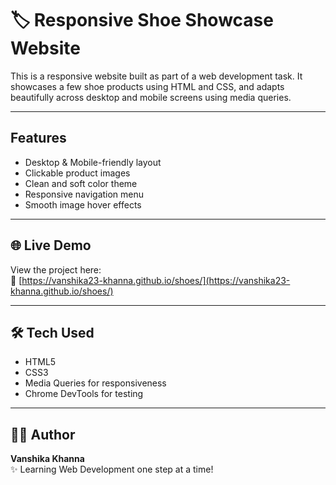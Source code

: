 # 🏷️ Responsive Shoe Showcase Website

This is a responsive website built as part of a web development task. It showcases a few shoe products using HTML and CSS, and adapts beautifully across desktop and mobile screens using media queries.

---

## Features

-  Desktop & Mobile-friendly layout
-  Clickable product images
-  Clean and soft color theme
-  Responsive navigation menu
-  Smooth image hover effects

---


## 🌐 Live Demo

View the project here:  
🔗 [https://vanshika23-khanna.github.io/shoes/](https://vanshika23-khanna.github.io/shoes/)

---

## 🛠️ Tech Used

- HTML5  
- CSS3  
- Media Queries for responsiveness  
- Chrome DevTools for testing

---

## 🙋‍♀️ Author

**Vanshika Khanna**  
✨ Learning Web Development one step at a time!


